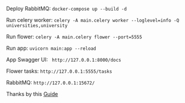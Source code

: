 Deploy RabbitMQ: `docker-compose up --build -d`

Run celery worker: `celery -A main.celery worker --loglevel=info -Q universities,university`

Run flower: `celery -A main.celery flower --port=5555`

Run app: `uvicorn main:app --reload`

App Swagger UI: ` http://127.0.0.1:8000/docs`

Flower tasks: `http://127.0.0.1:5555/tasks`

RabbitMQ: `http://127.0.0.1:15672/`

Thanks by this [Guide](https://medium.com/cuddle-ai/async-architecture-with-fastapi-celery-and-rabbitmq-c7d029030377)